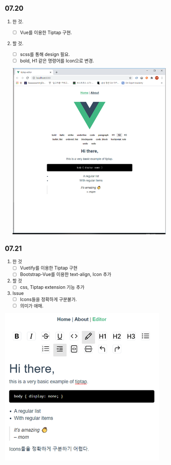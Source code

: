 ## 07.20



1. 한 것.
   
   - [ ] Vue를 이용한 Tiptap 구현.
2. 할 것.
   - [ ] scss를 통해 design 필요.
   - [ ] bold, H1 같은 명령어를 Icon으로 변경.
   
   ![image-20200720225654797](./images/image-20200720225654797.png)



## 07.21



1. 한 것
   - [ ] Vuetify를 이용한 Tiptap 구현
   - [ ] Bootstrap-Vue를 이용한 text-align, Icon 추가
2. 할 것
   - [ ] css, Tiptap extension 기능 추가
3. Issue
   - [ ] Icons들을 정확하게 구분불가.
   - [ ] 의미가 애매.

<img src="images/image-20200721175929641.png" alt="image-20200721175929641" style="zoom:67%;" />
